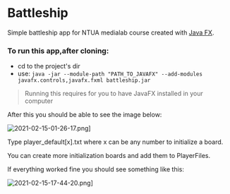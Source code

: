 # Battleship

Simple battleship app for NTUA medialab course created with [Java FX](https://openjfx.io/).

### To run this app,after cloning:
* cd to the project's dir
* use: ```java -jar --module-path "PATH_TO_JAVAFX" --add-modules javafx.controls,javafx.fxml battleship.jar```
> Running this requires for you to have JavaFX installed in your computer

After this you should be able to see the image below:

![2021-02-15-01-26-17.png](https://i.postimg.cc/K8d35L3m/2021-02-15-01-26-17.png)]

Type player_default[x].txt where x can be any number to initialize a board.

You can create more initialization boards and add them to PlayerFiles.

If everything worked fine you should see something like this:

![2021-02-15-17-44-20.png](https://i.postimg.cc/ZKXqkmbc/2021-02-15-17-44-20.png)]

